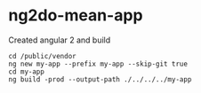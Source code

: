 # ng2do-mean-app

Created angular 2 and build
```console
cd /public/vendor
ng new my-app --prefix my-app --skip-git true
cd my-app
ng build -prod --output-path ./../../../my-app
```
